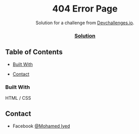 <!-- Please update value in the {}  -->

<h1 align="center">404 Error Page</h1>

<div align="center">
   Solution for a challenge from  <a href="http://devchallenges.io" target="_blank">Devchallenges.io</a>.
</div>

<div align="center">
  <h3>
    <a href="https://https://mohamed-iyed.github.io/404-Error-Page/">
      Solution
    </a>
  </h3>
</div>

<!-- TABLE OF CONTENTS -->

## Table of Contents


  - [Built With](#built-with)

- [Contact](#contact)


<!-- OVERVIEW -->


### Built With

HTML / CSS 




## Contact


- Facebook [@Mohamed Iyed](https://www.facebook.com/iyed.rhimi.378)

